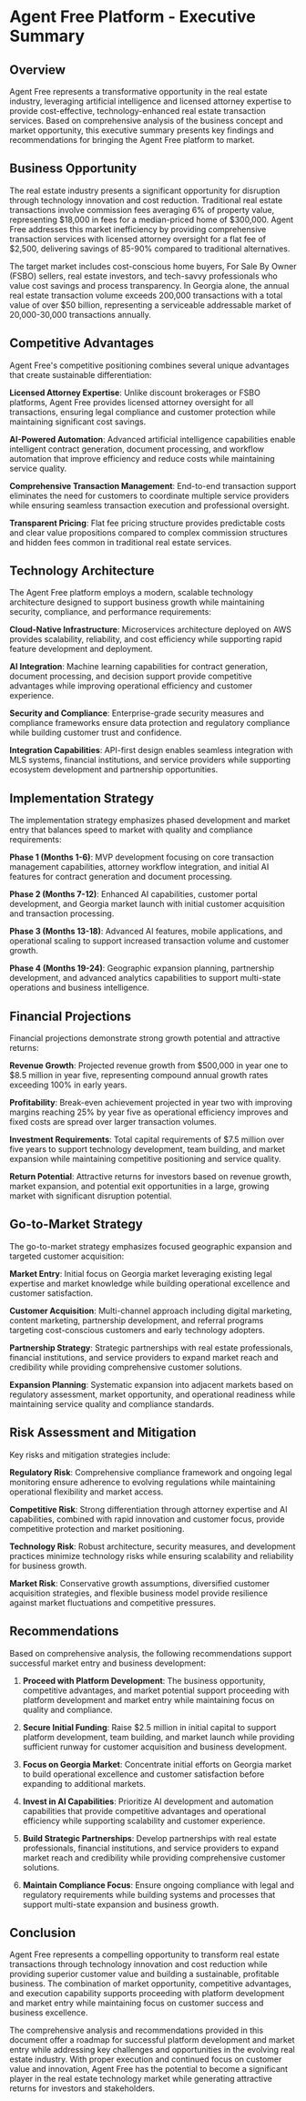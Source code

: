 # Agent Free Platform - Executive Summary

## Overview

Agent Free represents a transformative opportunity in the real estate industry, leveraging artificial intelligence and licensed attorney expertise to provide cost-effective, technology-enhanced real estate transaction services. Based on comprehensive analysis of the business concept and market opportunity, this executive summary presents key findings and recommendations for bringing the Agent Free platform to market.

## Business Opportunity

The real estate industry presents a significant opportunity for disruption through technology innovation and cost reduction. Traditional real estate transactions involve commission fees averaging 6% of property value, representing $18,000 in fees for a median-priced home of $300,000. Agent Free addresses this market inefficiency by providing comprehensive transaction services with licensed attorney oversight for a flat fee of $2,500, delivering savings of 85-90% compared to traditional alternatives.

The target market includes cost-conscious home buyers, For Sale By Owner (FSBO) sellers, real estate investors, and tech-savvy professionals who value cost savings and process transparency. In Georgia alone, the annual real estate transaction volume exceeds 200,000 transactions with a total value of over $50 billion, representing a serviceable addressable market of 20,000-30,000 transactions annually.

## Competitive Advantages

Agent Free's competitive positioning combines several unique advantages that create sustainable differentiation:

**Licensed Attorney Expertise**: Unlike discount brokerages or FSBO platforms, Agent Free provides licensed attorney oversight for all transactions, ensuring legal compliance and customer protection while maintaining significant cost savings.

**AI-Powered Automation**: Advanced artificial intelligence capabilities enable intelligent contract generation, document processing, and workflow automation that improve efficiency and reduce costs while maintaining service quality.

**Comprehensive Transaction Management**: End-to-end transaction support eliminates the need for customers to coordinate multiple service providers while ensuring seamless transaction execution and professional oversight.

**Transparent Pricing**: Flat fee pricing structure provides predictable costs and clear value propositions compared to complex commission structures and hidden fees common in traditional real estate services.

## Technology Architecture

The Agent Free platform employs a modern, scalable technology architecture designed to support business growth while maintaining security, compliance, and performance requirements:

**Cloud-Native Infrastructure**: Microservices architecture deployed on AWS provides scalability, reliability, and cost efficiency while supporting rapid feature development and deployment.

**AI Integration**: Machine learning capabilities for contract generation, document processing, and decision support provide competitive advantages while improving operational efficiency and customer experience.

**Security and Compliance**: Enterprise-grade security measures and compliance frameworks ensure data protection and regulatory compliance while building customer trust and confidence.

**Integration Capabilities**: API-first design enables seamless integration with MLS systems, financial institutions, and service providers while supporting ecosystem development and partnership opportunities.

## Implementation Strategy

The implementation strategy emphasizes phased development and market entry that balances speed to market with quality and compliance requirements:

**Phase 1 (Months 1-6)**: MVP development focusing on core transaction management capabilities, attorney workflow integration, and initial AI features for contract generation and document processing.

**Phase 2 (Months 7-12)**: Enhanced AI capabilities, customer portal development, and Georgia market launch with initial customer acquisition and transaction processing.

**Phase 3 (Months 13-18)**: Advanced AI features, mobile applications, and operational scaling to support increased transaction volume and customer growth.

**Phase 4 (Months 19-24)**: Geographic expansion planning, partnership development, and advanced analytics capabilities to support multi-state operations and business intelligence.

## Financial Projections

Financial projections demonstrate strong growth potential and attractive returns:

**Revenue Growth**: Projected revenue growth from $500,000 in year one to $8.5 million in year five, representing compound annual growth rates exceeding 100% in early years.

**Profitability**: Break-even achievement projected in year two with improving margins reaching 25% by year five as operational efficiency improves and fixed costs are spread over larger transaction volumes.

**Investment Requirements**: Total capital requirements of $7.5 million over five years to support technology development, team building, and market expansion while maintaining competitive positioning and service quality.

**Return Potential**: Attractive returns for investors based on revenue growth, market expansion, and potential exit opportunities in a large, growing market with significant disruption potential.

## Go-to-Market Strategy

The go-to-market strategy emphasizes focused geographic expansion and targeted customer acquisition:

**Market Entry**: Initial focus on Georgia market leveraging existing legal expertise and market knowledge while building operational excellence and customer satisfaction.

**Customer Acquisition**: Multi-channel approach including digital marketing, content marketing, partnership development, and referral programs targeting cost-conscious customers and early technology adopters.

**Partnership Strategy**: Strategic partnerships with real estate professionals, financial institutions, and service providers to expand market reach and credibility while providing comprehensive customer solutions.

**Expansion Planning**: Systematic expansion into adjacent markets based on regulatory assessment, market opportunity, and operational readiness while maintaining service quality and compliance standards.

## Risk Assessment and Mitigation

Key risks and mitigation strategies include:

**Regulatory Risk**: Comprehensive compliance framework and ongoing legal monitoring ensure adherence to evolving regulations while maintaining operational flexibility and market access.

**Competitive Risk**: Strong differentiation through attorney expertise and AI capabilities, combined with rapid innovation and customer focus, provide competitive protection and market positioning.

**Technology Risk**: Robust architecture, security measures, and development practices minimize technology risks while ensuring scalability and reliability for business growth.

**Market Risk**: Conservative growth assumptions, diversified customer acquisition strategies, and flexible business model provide resilience against market fluctuations and competitive pressures.

## Recommendations

Based on comprehensive analysis, the following recommendations support successful market entry and business development:

1. **Proceed with Platform Development**: The business opportunity, competitive advantages, and market potential support proceeding with platform development and market entry while maintaining focus on quality and compliance.

2. **Secure Initial Funding**: Raise $2.5 million in initial capital to support platform development, team building, and market launch while providing sufficient runway for customer acquisition and business development.

3. **Focus on Georgia Market**: Concentrate initial efforts on Georgia market to build operational excellence and customer satisfaction before expanding to additional markets.

4. **Invest in AI Capabilities**: Prioritize AI development and automation capabilities that provide competitive advantages and operational efficiency while supporting scalability and customer experience.

5. **Build Strategic Partnerships**: Develop partnerships with real estate professionals, financial institutions, and service providers to expand market reach and credibility while providing comprehensive customer solutions.

6. **Maintain Compliance Focus**: Ensure ongoing compliance with legal and regulatory requirements while building systems and processes that support multi-state expansion and business growth.

## Conclusion

Agent Free represents a compelling opportunity to transform real estate transactions through technology innovation and cost reduction while providing superior customer value and building a sustainable, profitable business. The combination of market opportunity, competitive advantages, and execution capability supports proceeding with platform development and market entry while maintaining focus on customer success and business excellence.

The comprehensive analysis and recommendations provided in this document offer a roadmap for successful platform development and market entry while addressing key challenges and opportunities in the evolving real estate industry. With proper execution and continued focus on customer value and innovation, Agent Free has the potential to become a significant player in the real estate technology market while generating attractive returns for investors and stakeholders.

